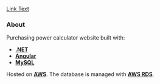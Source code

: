 [Link Text](www.real-worth.org)

### About
Purchasing power calculator website built with:

- **[.NET](https://dotnet.microsoft.com/)**
- **[Angular](https://angular.io/)**
- **[MySQL](https://www.mysql.com/)**

Hosted on **[AWS](https://aws.amazon.com/)**.
The database is managed with **[AWS RDS](https://aws.amazon.com/rds/)**.
